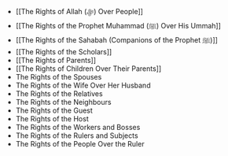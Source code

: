 - [[The Rights of Allah (ﷻ) Over People]]
- [[The Rights of the Prophet Muhammad (ﷺ) Over His Ummah]]
- [[The Rights of the Sahabah (Companions of the Prophet ﷺ)]]
- [[The Rights of the Scholars]]
- [[The Rights of Parents]]
- [[The Rights of Children Over Their Parents]]
- The Rights of the Spouses
- The Rights of the Wife Over Her Husband
- The Rights of the Relatives
- The Rights of the Neighbours
- The Rights of the Guest
- The Rights of the Host
- The Rights of the Workers and Bosses
- The Rights of the Rulers and Subjects
- The Rights of the People Over the Ruler